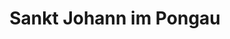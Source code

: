 ---
title: Sankt Johann im Pongau
url: /sankt-johann-im-pongau/
latitude: 47.347
longitude: 13.202
---